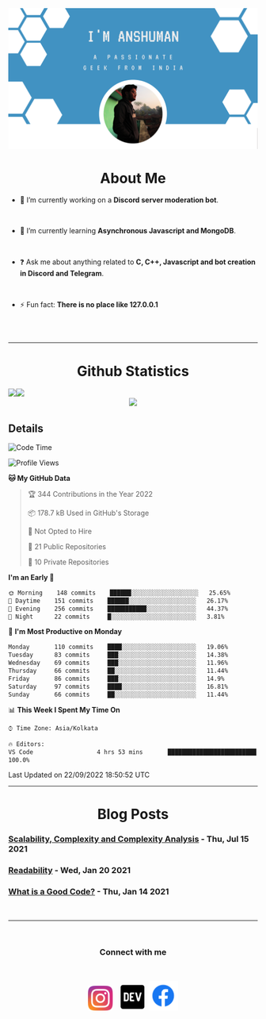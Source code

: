 
<img src=".\assets\img\output-onlinepngtools.png">

<br>

<div>
<div align="center">

# About Me

</div>


- 🔭 I’m currently working on a **Discord server moderation bot**. 

<br> 

- 🌱 I’m currently learning **Asynchronous Javascript and MongoDB**. 

<br> 

- ❓ Ask me about anything related to __C, C++, Javascript and bot creation in Discord and Telegram__. 

<br>

- ⚡ Fun fact: __There is no place like 127.0.0.1__ 
</div>

<br>
<br>

----

<div align="center">

# Github Statistics
<div align="left">
<img height="180em" src="https://github-readme-stats.vercel.app/api?username=anshumanmahato&hide_border=true&show_icons=true&custom_title=Contributions" /><img height="180em" src="https://github-readme-stats.vercel.app/api/top-langs/?username=anshumanmahato&hide_border=true&layout=compact&langs_count=6" />
</div>
<img height="180em" src="https://github-readme-streak-stats.herokuapp.com/?user=anshumanmahato&hide_border=true" />

<br/>

<div align="left">

## Details

<!--START_SECTION:waka-->
![Code Time](http://img.shields.io/badge/Code%20Time-428%20hrs%201%20min-blue)

![Profile Views](http://img.shields.io/badge/Profile%20Views-0-blue)

**🐱 My GitHub Data** 

> 🏆 344 Contributions in the Year 2022
 > 
> 📦 178.7 kB Used in GitHub's Storage 
 > 
> 🚫 Not Opted to Hire
 > 
> 📜 21 Public Repositories 
 > 
> 🔑 10 Private Repositories  
 > 
**I'm an Early 🐤** 

```text
🌞 Morning    148 commits    ██████░░░░░░░░░░░░░░░░░░░   25.65% 
🌆 Daytime    151 commits    ██████░░░░░░░░░░░░░░░░░░░   26.17% 
🌃 Evening    256 commits    ███████████░░░░░░░░░░░░░░   44.37% 
🌙 Night      22 commits     █░░░░░░░░░░░░░░░░░░░░░░░░   3.81%

```
📅 **I'm Most Productive on Monday** 

```text
Monday       110 commits    ████░░░░░░░░░░░░░░░░░░░░░   19.06% 
Tuesday      83 commits     ███░░░░░░░░░░░░░░░░░░░░░░   14.38% 
Wednesday    69 commits     ███░░░░░░░░░░░░░░░░░░░░░░   11.96% 
Thursday     66 commits     ██░░░░░░░░░░░░░░░░░░░░░░░   11.44% 
Friday       86 commits     ███░░░░░░░░░░░░░░░░░░░░░░   14.9% 
Saturday     97 commits     ████░░░░░░░░░░░░░░░░░░░░░   16.81% 
Sunday       66 commits     ██░░░░░░░░░░░░░░░░░░░░░░░   11.44%

```


📊 **This Week I Spent My Time On** 

```text
⌚︎ Time Zone: Asia/Kolkata

🔥 Editors: 
VS Code                  4 hrs 53 mins       █████████████████████████   100.0%

```


 Last Updated on 22/09/2022 18:50:52 UTC
<!--END_SECTION:waka-->

</div>

</div>

----
<div align="center">

# Blog Posts

<div align="left">
 
<!-- BLOG-POST-LIST:START -->
 ### [Scalability, Complexity and Complexity Analysis](https://dev.to/anshumanmahato/scalability-complexity-and-complexity-analysis-1pn5) - Thu, Jul 15 2021
 ### [Readability](https://dev.to/anshumanmahato/readability-2f7l) - Wed, Jan 20 2021
 ### [What is a Good Code?](https://dev.to/anshumanmahato/what-is-a-good-code-5ana) - Thu, Jan 14 2021<!-- BLOG-POST-LIST:END -->

</div>

</div>
<br>

----
<br>
<div align="center">
         
### Connect with me 
<br/>

[<img src="assets\svg\instagram-2-1.svg" height="50px">](https://instagram.com/anshuman_mahato)&nbsp;&nbsp;&nbsp;
[<img src="assets\svg\dev-badge.svg" height="55">](https://dev.to/anshumanmahato)&nbsp;
[<img src=".\assets\svg\Facebook-01.svg" height="60px">](https://www.facebook.com/anshuman.mahato.0935)

</div>
